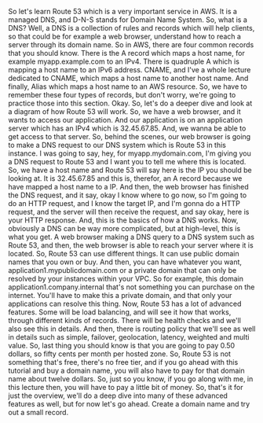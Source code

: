 
<v Instructor>So let's learn Route 53</v>
which is a very important service
in AWS.
It is a managed DNS,
and D-N-S stands for Domain Name System.
So, what is a DNS?
Well, a DNS is a collection of rules
and records which will help clients,
so that could be for example
a web browser,
understand how to reach a server through its domain name.
So in AWS, there are four common records
that you should know.
There is the A record
which maps a host name,
for example myapp.example.com
to an IPv4.
There is quadruple A
which is mapping a host name
to an IPv6 address.
CNAME, and I've a whole lecture dedicated
to CNAME, which maps a host name
to another host name.
And finally, Alias which maps a host name
to an AWS resource.
So, we have to remember
these four types of records,
but don't worry,
we're going to practice those
into this section.
Okay.
So, let's do a deeper dive
and look at a diagram
of how Route 53 will work.
So, we have a web browser,
and it wants to access our application.
And our application is on an application server
which has an IPv4
which is 32.45.67.85.
And, we wanna be able to get access
to that server.
So, behind the scenes,
our web browser is going to make
a DNS request
to our DNS system
which is Route 53 in this instance.
I was going to say, hey,
for myapp.mydomain.com,
I'm giving you
a DNS request
to Route 53 and I want you
to tell me where this is located.
So, we have a host name and Route 53 will say
here is the IP you should be looking at.
It is 32.45.67.85
and this is, therefor,
an A record because we have mapped a host name
to a IP.
And then, the web browser has finished
the DNS request,
and it say, okay I know where to go now,
so I'm going to do an HTTP request,
and I know the target IP,
and I'm gonna do a HTTP request,
and the server will then receive the request,
and say okay, here is your HTTP response.
And, this is the basics of how a DNS works.
Now, obviously a DNS can be way more complicated,
but at high-level, this is what you get.
A web browser making a DNS query
to a DNS system such as Route 53,
and then, the web browser is able
to reach your server where it is located.
So, Route 53 can use different things.
It can use public domain names that you own
or buy.
And then, you can have
whatever you want, application1.mypublicdomain.com
or a private domain that can only be resolved
by your instances within your VPC.
So for example, this domain application1.company.internal
that's not something you can purchase on the internet.
You'll have to make this a private domain,
and that only your applications can resolve this thing.
Now, Route 53 has a lot of advanced features.
Some will be load balancing, and will see it
how that works, through different kinds of records.
There will be health checks and we'll
also see this in details.
And then, there is routing policy
that we'll see as well in details
such as simple, failover, geolocation,
latency, weighted and multi value.
So, last thing you should know is
that you are going to pay 0.50 dollars,
so fifty cents per month per hosted zone.
So, Route 53 is not something that's free,
there's no free tier,
and if you go ahead with this tutorial
and buy a domain name,
you will also have to pay for that domain name
about twelve dollars.
So, just so you know, if you go along with me,
in this lecture then,
you will have to pay a little bit of money.
So, that's it for just the overview,
we'll do a deep dive
into many of these advanced features as well,
but for now let's go ahead.
Create a domain name and try out a small record.